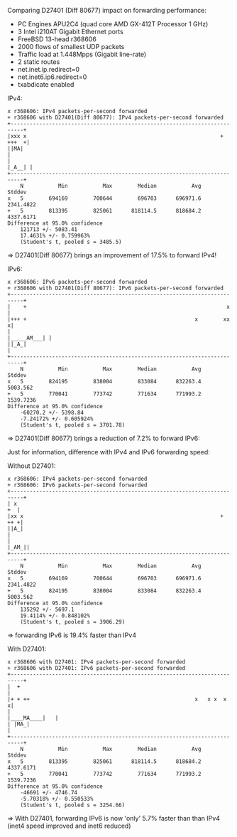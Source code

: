 Comparing D27401 (Diff 80677) impact on forwarding performance:
  - PC Engines APU2C4 (quad core AMD GX-412T Processor 1 GHz)
  - 3 Intel i210AT Gigabit Ethernet ports
  - FreeBSD 13-head r368606
  - 2000 flows of smallest UDP packets
  - Traffic load at 1.448Mpps (Gigabit line-rate)
  - 2 static routes
  - net.inet.ip.redirect=0
  - net.inet6.ip6.redirect=0
  - txabdicate enabled

IPv4:
```
x r368606: IPv4 packets-per-second forwarded
+ r368606 with D27401(Diff 80677): IPv4 packets-per-second forwarded
+--------------------------------------------------------------------------+
|xxx x                                                             + +++  +|
||MA|                                                                      |
|                                                                   |_A__| |
+--------------------------------------------------------------------------+
    N           Min           Max        Median           Avg        Stddev
x   5        694169        700644        696703      696971.6     2341.4822
+   5        813395        825061      818114.5      818684.2     4337.6171
Difference at 95.0% confidence
	121713 +/- 5083.41
	17.4631% +/- 0.759963%
	(Student's t, pooled s = 3485.5)
```

=> D27401(Diff 80677) brings an improvement of 17.5% to forward IPv4!

IPv6:
```
x r368606: IPv6 packets-per-second forwarded
+ r368606 with D27401(Diff 80677): IPv6 packets-per-second forwarded
+--------------------------------------------------------------------------+
|    +                                                               x     |
|+++ +                                                     x        xx    x|
|                                                             |_____AM___| |
||_A_|                                                                     |
+--------------------------------------------------------------------------+
    N           Min           Max        Median           Avg        Stddev
x   5        824195        838004        833084      832263.4      5003.562
+   5        770041        773742        771634      771993.2     1539.7236
Difference at 95.0% confidence
	-60270.2 +/- 5398.84
	-7.24172% +/- 0.605924%
	(Student's t, pooled s = 3701.78)
```

=> D27401(Diff 80677) brings a reduction of 7.2% to forward IPv6:

Just for information, difference with IPv4 and IPv6 forwarding speed:

Without D27401:

```
x r368606: IPv4 packets-per-second forwarded
+ r368606: IPv6 packets-per-second forwarded
+--------------------------------------------------------------------------+
| x                                                                     +  |
|xx x                                                              +   ++ +|
||A_|                                                                      |
|                                                                    |_AM_||
+--------------------------------------------------------------------------+
    N           Min           Max        Median           Avg        Stddev
x   5        694169        700644        696703      696971.6     2341.4822
+   5        824195        838004        833084      832263.4      5003.562
Difference at 95.0% confidence
	135292 +/- 5697.1
	19.4114% +/- 0.848102%
	(Student's t, pooled s = 3906.29)
```

=> forwarding IPv6 is 19.4% faster than IPv4

With D27401:

```
x r368606 with D27401: IPv4 packets-per-second forwarded
+ r368606 with D27401: IPv6 packets-per-second forwarded
+--------------------------------------------------------------------------+
|  +                                                                       |
|+ + ++                                                    x   x x  x     x|
|                                                           |____MA____|   |
| |MA_|                                                                    |
+--------------------------------------------------------------------------+
    N           Min           Max        Median           Avg        Stddev
x   5        813395        825061      818114.5      818684.2     4337.6171
+   5        770041        773742        771634      771993.2     1539.7236
Difference at 95.0% confidence
	-46691 +/- 4746.74
	-5.70318% +/- 0.550533%
	(Student's t, pooled s = 3254.66)
```

=> With D27401, forwarding IPv6 is now 'only' 5.7% faster than than IPv4
   (inet4 speed improved and inet6 reduced)
